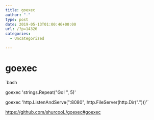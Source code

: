 ```yaml
---
title: goexec
author: "-"
type: post
date: 2019-05-13T01:00:46+00:00
url: /?p=14326
categories:
  - Uncategorized

---
```

# goexec
`bash

 goexec 'strings.Repeat("Go! ", 5)'

 goexec 'http.ListenAndServe(":8080", http.FileServer(http.Dir(".")))'`

https://github.com/shurcooL/goexec#goexec
